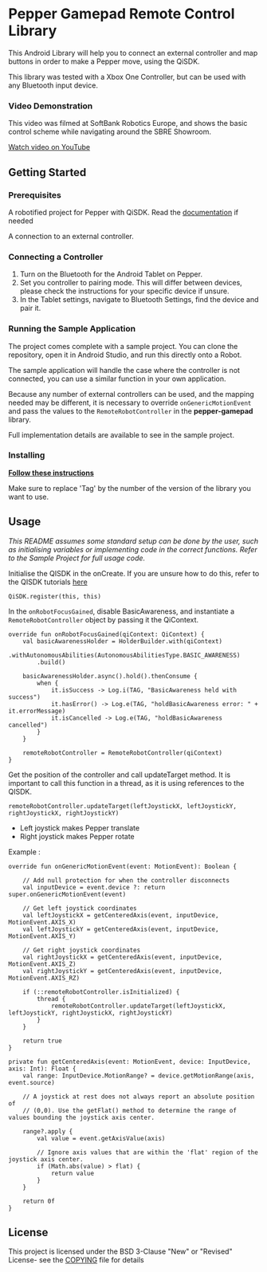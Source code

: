 # Pepper Gamepad Remote Control Library

This Android Library will help you to connect an external controller and map buttons in order to make a Pepper move, using the QiSDK.

This library was tested with a Xbox One Controller, but can be used with any Bluetooth input device.

### Video Demonstration

This video was filmed at SoftBank Robotics Europe, and shows the basic control scheme while navigating around the SBRE Showroom. 

[Watch video on YouTube](https://youtu.be/ECXIhBUcHZ8)

## Getting Started


### Prerequisites

A robotified project for Pepper with QiSDK. Read the [documentation](https://developer.softbankrobotics.com/pepper-qisdk) if needed

A connection to an external controller.

### Connecting a Controller

1. Turn on the Bluetooth for the Android Tablet on Pepper.
2. Set you controller to pairing mode. This will differ between devices, please check the instructions for your specific device if unsure.
3. In the Tablet settings, navigate to Bluetooth Settings, find the device and pair it.

### Running the Sample Application

The project comes complete with a sample project. You can clone the repository, open it in Android Studio, and run this directly onto a Robot. 

The sample application will handle the case where the controller is not connected, you can use a similar function in your own application. 

Because any number of external controllers can be used, and the mapping needed may be different, it is necessary to override `onGenericMotionEvent` and pass the values to the `RemoteRobotController` in the **pepper-gamepad** library.

Full implementation details are available to see in the sample project.

### Installing

[**Follow these instructions**](https://jitpack.io/#softbankrobotics-labs/pepper-gamepad)

Make sure to replace 'Tag' by the number of the version of the library you want to use.


## Usage

*This README assumes some standard setup can be done by the user, such as initialising variables or implementing code in the correct functions. Refer to the Sample Project for full usage code.*

Initialise the QISDK in the onCreate. If you are unsure how to do this, refer to the QISDK tutorials [here](https://qisdk.softbankrobotics.com/sdk/doc/pepper-sdk/ch1_gettingstarted/starting_project.html)

    QiSDK.register(this, this)

In the `onRobotFocusGained`, disable BasicAwareness, and instantiate a `RemoteRobotController` object by passing it the QiContext. 


```
override fun onRobotFocusGained(qiContext: QiContext) {  
    val basicAwarenessHolder = HolderBuilder.with(qiContext)  
        .withAutonomousAbilities(AutonomousAbilitiesType.BASIC_AWARENESS)  
        .build()  
        
    basicAwarenessHolder.async().hold().thenConsume {  
        when {  
            it.isSuccess -> Log.i(TAG, "BasicAwareness held with success")  
            it.hasError() -> Log.e(TAG, "holdBasicAwareness error: " + it.errorMessage)  
            it.isCancelled -> Log.e(TAG, "holdBasicAwareness cancelled")  
        }  
    }  
    
    remoteRobotController = RemoteRobotController(qiContext)   
}
```




Get the position of the controller and call updateTarget method. It is important to call this function in a thread, as it is using references to the QISDK.
```
remoteRobotController.updateTarget(leftJoystickX, leftJoystickY, rightJoystickX, rightJoystickY)
```

- Left joystick makes Pepper translate
- Right joystick makes Pepper rotate

Example :

```
override fun onGenericMotionEvent(event: MotionEvent): Boolean {  
  
    // Add null protection for when the controller disconnects  
    val inputDevice = event.device ?: return super.onGenericMotionEvent(event)  
  
    // Get left joystick coordinates  
    val leftJoystickX = getCenteredAxis(event, inputDevice, MotionEvent.AXIS_X)  
    val leftJoystickY = getCenteredAxis(event, inputDevice, MotionEvent.AXIS_Y)  
  
    // Get right joystick coordinates  
    val rightJoystickX = getCenteredAxis(event, inputDevice, MotionEvent.AXIS_Z)  
    val rightJoystickY = getCenteredAxis(event, inputDevice, MotionEvent.AXIS_RZ)  
  
    if (::remoteRobotController.isInitialized) {  
        thread {  
            remoteRobotController.updateTarget(leftJoystickX, leftJoystickY, rightJoystickX, rightJoystickY)  
        }       
    } 
  
    return true  
}

private fun getCenteredAxis(event: MotionEvent, device: InputDevice, axis: Int): Float {  
    val range: InputDevice.MotionRange? = device.getMotionRange(axis, event.source)  
  
    // A joystick at rest does not always report an absolute position of  
    // (0,0). Use the getFlat() method to determine the range of values bounding the joystick axis center.  

    range?.apply {  
        val value = event.getAxisValue(axis)  
  
        // Ignore axis values that are within the 'flat' region of the joystick axis center.  
        if (Math.abs(value) > flat) {  
            return value  
        }  
    }  
    
    return 0f  
}
```

## License

This project is licensed under the BSD 3-Clause "New" or "Revised" License- see the [COPYING](COPYING.md) file for details


